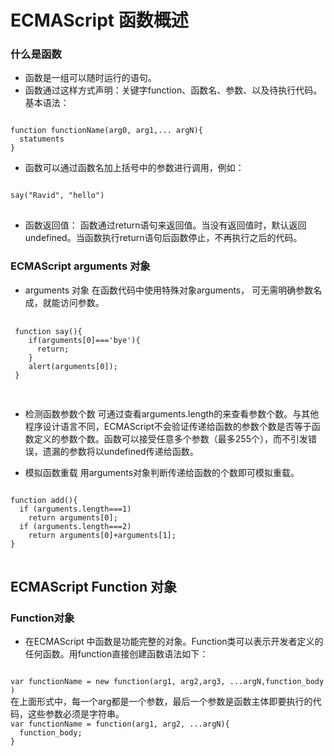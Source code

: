 # ECMAScript 函数概述
### 什么是函数
* 函数是一组可以随时运行的语句。  
* 函数通过这样方式声明：关键字function、函数名、参数、以及待执行代码。  
基本语法：  
<pre><code>
function functionName(arg0, arg1,... argN){  
  statuments  
}
</code></pre>

* 函数可以通过函数名加上括号中的参数进行调用，例如：
<pre>
<code>
say("Ravid", "hello")
</code>
</pre>

* 函数返回值： 函数通过return语句来返回值。当没有返回值时，默认返回undefined。当函数执行return语句后函数停止，不再执行之后的代码。

### ECMAScript arguments 对象
* arguments 对象
 在函数代码中使用特殊对象arguments， 可无需明确参数名成，就能访问参数。

 <pre>
 <code>
 function say(){
    if(arguments[0]==='bye'){
      return;
    }
    alert(arguments[0]);
 }
 </code>
 </pre>

* 检测函数参数个数
 可通过查看arguments.length的来查看参数个数。与其他程序设计语言不同，ECMAScript不会验证传递给函数的参数个数是否等于函数定义的参数个数。函数可以接受任意多个参数（最多255个），而不引发错误，遗漏的参数将以undefined传递给函数。

* 模拟函数重载
用arguments对象判断传递给函数的个数即可模拟重载。

<pre>
<code>
function add(){
  if (arguments.length===1)
    return arguments[0];
  if (arguments.length===2)
    return arguments[0]+arguments[1];
}
</code>
</pre>

## ECMAScript Function 对象

### Function对象
* 在ECMAScript 中函数是功能完整的对象。Function类可以表示开发者定义的任何函数。用function直接创建函数语法如下：  
<code>
var functionName = new function(arg1, arg2,arg3, ...argN,function_body )
</code>  
在上面形式中，每一个arg都是一个参数，最后一个参数是函数主体即要执行的代码，这些参数必须是字符串。 
<code>
var functionName = function(arg1, arg2, ...argN){
  function_body;
}
</code>

